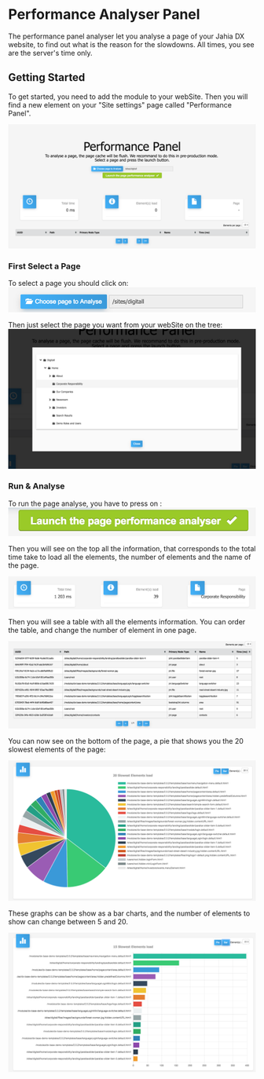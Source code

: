 # Performance Analyser Panel
The performance panel analyser let you analyse a page of your Jahia DX website, to find out what is the reason for the slowdowns. All times, you see are the server's time only.

## Getting Started
To get started, you need to add the module to your webSite. Then you will find a new element on your "Site settings" page called "Performance Panel".

![Title](https://github.com/Jahia/performance-analyser-panel/blob/master/readmeImg/1.png "Title")

### First Select a Page
To select a page you should click on: 
![Button Page](https://github.com/Jahia/performance-analyser-panel/blob/master/readmeImg/2.png "ButtonPage")

Then just select the page you want from your webSite on the tree:
![Pages Selector](https://github.com/Jahia/performance-analyser-panel/blob/master/readmeImg/3.png "PagesSelector")

### Run & Analyse
To run the page analyse, you have to press on :
![Launch Button ](https://github.com/Jahia/performance-analyser-panel/blob/master/readmeImg/4.png "LaunchButton")

Then you will see on the top all the information, that corresponds to the total time take to load all the elements, the number of elements and the name of the page.

![Top Infos](https://github.com/Jahia/performance-analyser-panel/blob/master/readmeImg/5.png "TopInfos")

Then you will see a table with all the elements information. You can order the table, and change the number of element in one page.

![Table Infos](https://github.com/Jahia/performance-analyser-panel/blob/master/readmeImg/6.png "TableInfos")

You can now see on the bottom of the page, a pie that shows you the 20 slowest elements of the page:

![Bottom Infos](https://github.com/Jahia/performance-analyser-panel/blob/master/readmeImg/7.png "BottomInfos")

These graphs can be show as a bar charts, and the number of elements to show can change between 5 and 20.

![Bar Infos](https://github.com/Jahia/performance-analyser-panel/blob/master/readmeImg/8.png "BarInfos")


